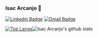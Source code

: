 ### Isac Arcanjo 👋


[![Linkedin Badge](https://img.shields.io/badge/-Isac%20Arcanjo-548931?style=flat-square&logo=Linkedin&logoColor=white&link=https://www.linkedin.com/in/isac-arcanjo-098a0b164/)](https://www.linkedin.com/in/isac-arcanjo-098a0b164/)
[![Gmail Badge](https://img.shields.io/badge/-arcanjo.fiec@gmail.com-548931?style=flat-square&logo=Gmail&logoColor=white&link=mailto:arcanjo.fiec@gmail.com)](mailto:arcanjo.fiec@gmail.com)

[![Top Langs](https://github-readme-stats.vercel.app/api/top-langs/?username=isacarcanjo)](https://github.com/anuraghazra/github-readme-stats)![Isac Arcanjo's github stats](https://github-readme-stats.vercel.app/api/?username=isacarcanjo&show_icons=true&title_color=548931&icon_color=548931&text_color=9f9f9f&bg_color=151515)
